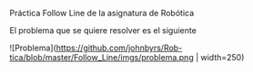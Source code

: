 Práctica Follow Line de la asignatura de Robótica

El problema que se quiere resolver es el siguiente

![Problema](https://github.com/johnbyrs/Rob-tica/blob/master/Follow_Line/imgs/problema.png | width=250)

